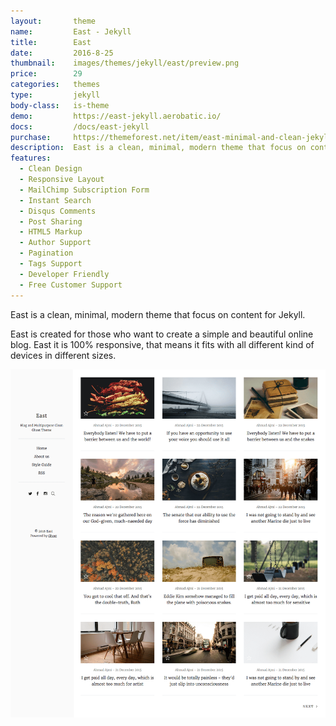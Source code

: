 ```yaml
---
layout:       theme
name:         East - Jekyll
title:        East
date:         2016-8-25
thumbnail:    images/themes/jekyll/east/preview.png
price:        29
categories:   themes
type:         jekyll
body-class:   is-theme
demo:         https://east-jekyll.aerobatic.io/
docs:         /docs/east-jekyll
purchase:     https://themeforest.net/item/east-minimal-and-clean-jekyll-blog-theme/16252756?ref=aspirethemes
description:  East is a clean, minimal, modern theme that focus on content for Jekyll.
features:
  - Clean Design
  - Responsive Layout
  - MailChimp Subscription Form
  - Instant Search
  - Disqus Comments
  - Post Sharing
  - HTML5 Markup
  - Author Support
  - Pagination
  - Tags Support
  - Developer Friendly
  - Free Customer Support
---
```


East is a clean, minimal, modern theme that focus on content for Jekyll.

East is created for those who want to create a simple and beautiful online blog. East it is 100% responsive, that means it fits with all different kind of devices in different sizes.

![east-jekyll-full-preview](/images/themes/jekyll/east/full-preview.png)